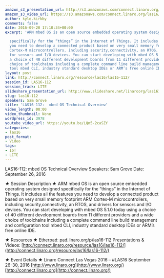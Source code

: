 ```yaml
---
amazon_s3_presentation_url: http://s3.amazonaws.com/connect.linaro.org/las16/Presentations/Monday/LAS16-112%20mbed%20OS%20Technical%20Overview.pdf
amazon_s3_video_url: https://s3.amazonaws.com/connect.linaro.org/las16/Videos/Monday/LAS16-112%20mbed%20OS%20Technical%20Overview.mp4
author: kyle.kirkby
comments: false
date: 2016-09-20 17:10:34+00:00
excerpt: 'ARM mbed OS is an open source embedded operating system designed

  specifically for the “things” in the Internet of Things. It includes all the features
  you need to develop a connected product based on very small memory footprint ARM
  Cortex-M microcontrollers, including security,connectivity, an RTOS, and drivers
  for sensors and I/O devices. You can start developing with mbed OS 5.1.0 today using
  a choice of 40 different development boards from 11 different providers and a wide
  choice of toolchains including a complete command line build management and configuration
  tool mbed CLI, industry standard desktop IDEs or ARM’s free online IDE.'
layout: post
link: http://connect.linaro.org/resource/las16/las16-112/
session_id: LAS16-112
session_track: LITE
slideshare_presentation_url: http://www.slideshare.net/linaroorg/las16112-mbed-os-technical-overview
slug: las16-112
speakers: Sam Grove
title: 'LAS16-112:  mbed OS Technical Overview'
video_length: 00:00
video_thumbnail: None
wordpress_id: 3978
youtube_video_url: https://youtu.be/LQn5-2caSZY
categories:
- las16
post_format:
- Video
tags:
- IoT
- LITE
---
```


LAS16-112: mbed OS Technical Overview
Speakers: Sam Grove
Date: September 26, 2016

★ Session Description ★
ARM mbed OS is an open source embedded operating system designed
specifically for the “things” in the Internet of Things. It includes all the features you need to develop a connected product based on very small memory footprint ARM Cortex-M microcontrollers, including security,connectivity, an RTOS, and drivers for sensors and I/O devices. You can start developing with mbed OS 5.1.0 today using a choice of 40 different development boards from 11 different providers and a wide choice of toolchains including a complete command line build management and configuration tool mbed CLI, industry standard desktop IDEs or ARM’s free online IDE.

★ Resources ★
Etherpad: pad.linaro.org/p/las16-112
Presentations & Videos: [http://connect.linaro.org/resource/las16/las16-112/](http://connect.linaro.org/resource/las16/las16-112/)

★ Event Details ★
Linaro Connect Las Vegas 2016 – #LAS16
September 26-30, 2016
[http://www.linaro.org](http://www.linaro.org/)
[http://connect.linaro.org](http://connect.linaro.org/)

